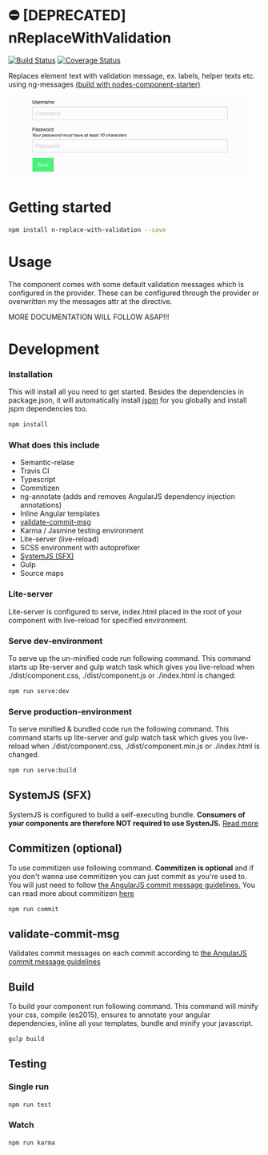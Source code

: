 # ⛔️ [DEPRECATED] nReplaceWithValidation

[![Build Status](https://travis-ci.org/nodes-frontend/nReplaceWithValidation.svg?branch=master)](https://travis-ci.org/nodes-frontend/nReplaceWithValidation) [![Coverage Status](https://coveralls.io/repos/github/nodes-frontend/nReplaceWithValidation/badge.svg?branch=master)](https://coveralls.io/github/nodes-frontend/nReplaceWithValidation?branch=master)

Replaces element text with validation message, ex. labels, helper texts etc. using ng-messages [(build with nodes-component-starter)](https://github.com/nodes-frontend/nodes-component-starter)

![Screencapture GIF](https://raw.githubusercontent.com/nodes-frontend/nReplaceWithValidation/master/demo.gif)

# Getting started
```bash
npm install n-replace-with-validation --save
```

# Usage
The component comes with some default validation messages which is configured in the provider. These can be configured through the provider or overwritten my the messages attr at the directive.

MORE DOCUMENTATION WILL FOLLOW ASAP!!!

# Development

### Installation
This will install all you need to get started. Besides the dependencies in package.json, it will automatically install [jspm](http://jspm.io/) for you globally and install jspm dependencies too.  
```bash
npm install
```

### What does this include
  * Semantic-relase
  * Travis CI
  * Typescript
  * Commitizen
  * ng-annotate (adds and removes AngularJS dependency injection annotations)
  * Inline Angular templates
  * [validate-commit-msg](https://github.com/Frikki/validate-commit-message)
  * Karma / Jasmine testing environment
  * Lite-server (live-reload)
  * SCSS environment with autoprefixer
  * [SystemJS (SFX)](https://github.com/systemjs/builder#self-executing-sfx-bundles)
  * Gulp
  * Source maps

### Lite-server
Lite-server is configured to serve, index.html placed in the root of your component with live-reload for specified environment.
### Serve dev-environment
To serve up the un-minified code run following command. This command starts up lite-server and gulp watch task which gives you live-reload when ./dist/component.css, ./dist/component.js or ./index.html is changed:

```bash
npm run serve:dev
```
### Serve production-environment
To serve minified & bundled code run the following command. This command starts up lite-server and gulp watch task which gives you live-reload when ./dist/component.css, ./dist/component.min.js or ./index.html is changed.

```bash
npm run serve:build
```
## SystemJS (SFX)
SystemJS is configured to build a self-executing bundle. **Consumers of your components are therefore NOT required to use SystenJS.** [Read more](https://github.com/systemjs/builder#self-executing-sfx-bundles)
## Commitizen (optional)
To use commitizen use following command. **Commitizen is optional** and if you don't wanna use commitizen you can just commit as you're used to. You will just need to follow [the AngularJS commit message guidelines.](https://docs.google.com/document/d/1rk04jEuGfk9kYzfqCuOlPTSJw3hEDZJTBN5E5f1SALo)
You can read more about commitizen [here](https://commitizen.github.io/cz-cli/)

```bash
npm run commit
```
## validate-commit-msg
Validates commit messages on each commit according to [the AngularJS commit message guidelines](https://docs.google.com/document/d/1rk04jEuGfk9kYzfqCuOlPTSJw3hEDZJTBN5E5f1SALo)
## Build
To build your component run following command. This command will minify your css, compile (es2015), ensures to annotate your angular dependencies, inline all your templates, bundle and minify your javascript.

```bash
gulp build
```
## Testing

### Single run
```bash
npm run test
```
### Watch
```bash
npm run karma
```
